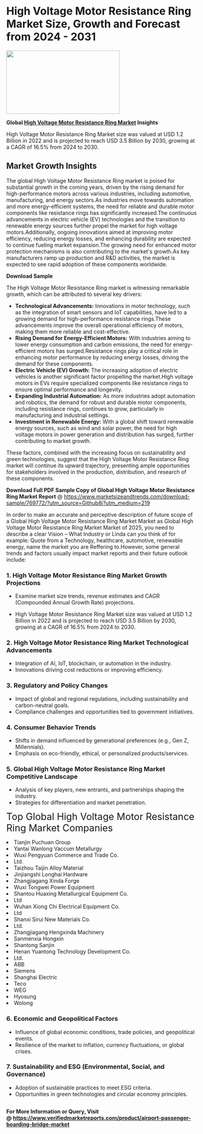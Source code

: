 <H1>High Voltage Motor Resistance Ring Market Size, Growth and Forecast from 2024 - 2031</H1><img class="aligncenter size-medium wp-image-584254" src="https://thirdeyenews.in/wp-content/uploads/2024/09/Global-Market-Research-300x168.jpeg" alt="" width="300" height="168" /><p><strong>Global&nbsp;<a href="https://www.marketsizeandtrends.com/download-sample/769772/?utm_source=Github8j?utm_medium=219">High Voltage Motor Resistance Ring Market</a> Insights</strong></p><p>High Voltage Motor Resistance Ring Market size was valued at USD 1.2 Billion in 2022 and is projected to reach USD 3.5 Billion by 2030, growing at a CAGR of 16.5% from 2024 to 2030.</p><p><h2>Market Growth Insights</h2> <p>The global High Voltage Motor Resistance Ring market is poised for substantial growth in the coming years, driven by the rising demand for high-performance motors across various industries, including automotive, manufacturing, and energy sectors.As industries move towards automation and more energy-efficient systems, the need for reliable and durable motor components like resistance rings has significantly increased.The continuous advancements in electric vehicle (EV) technologies and the transition to renewable energy sources further propel the market for high voltage motors.Additionally, ongoing innovations aimed at improving motor efficiency, reducing energy losses, and enhancing durability are expected to continue fueling market expansion.The growing need for enhanced motor protection mechanisms is also contributing to the market's growth.As key manufacturers ramp up production and R&D activities, the market is expected to see rapid adoption of these components worldwide.</p> <p><strong>Download Sample</strong></p> <p>The High Voltage Motor Resistance Ring market is witnessing remarkable growth, which can be attributed to several key drivers: <ul> <li><strong>Technological Advancements:</strong> Innovations in motor technology, such as the integration of smart sensors and IoT capabilities, have led to a growing demand for high-performance resistance rings.These advancements improve the overall operational efficiency of motors, making them more reliable and cost-effective.</li> <li><strong>Rising Demand for Energy-Efficient Motors:</strong> With industries aiming to lower energy consumption and carbon emissions, the need for energy-efficient motors has surged.Resistance rings play a critical role in enhancing motor performance by reducing energy losses, driving the demand for these components.</li> <li><strong>Electric Vehicle (EV) Growth:</strong> The increasing adoption of electric vehicles is another significant factor propelling the market.High voltage motors in EVs require specialized components like resistance rings to ensure optimal performance and longevity.</li> <li><strong>Expanding Industrial Automation:</strong> As more industries adopt automation and robotics, the demand for robust and durable motor components, including resistance rings, continues to grow, particularly in manufacturing and industrial settings.</li> <li><strong>Investment in Renewable Energy:</strong> With a global shift toward renewable energy sources, such as wind and solar power, the need for high voltage motors in power generation and distribution has surged, further contributing to market growth.</li> </ul> <p>These factors, combined with the increasing focus on sustainability and green technologies, suggest that the High Voltage Motor Resistance Ring market will continue its upward trajectory, presenting ample opportunities for stakeholders involved in the production, distribution, and research of these components.</p> <p><span class=""><strong>Download Full PDF Sample Copy of Global High Voltage Motor Resistance Ring Market Report</strong> @ <a href="https://www.marketsizeandtrends.com/download-sample/769772/?utm_source=Github8j?utm_medium=219" target="_blank">https://www.marketsizeandtrends.com/download-sample/769772/?utm_source=Github8j?utm_medium=219</a></span></p><p>In order to make an accurate and perceptive description of future scope of a Global&nbsp;High Voltage Motor Resistance Ring Market Market as Global&nbsp;High Voltage Motor Resistance Ring Market Market of 2025, you need to describe a clear Vision &ndash; What Industry or Linda can you think of for example: Quote from a Technology, healthcare, automotive, renewable energy, name the market you are Reffering to.However, some general trends and factors usually impact market reports and their future outlook include:</p><h3>1.&nbsp;<strong>High Voltage Motor Resistance Ring Market Growth Projections</strong></h3><ul><li>Examine market size trends, revenue estimates and CAGR (Compounded Annual Growth Rate) projections.</li><li><p>High Voltage Motor Resistance Ring Market size was valued at USD 1.2 Billion in 2022 and is projected to reach USD 3.5 Billion by 2030, growing at a CAGR of 16.5% from 2024 to 2030.</p></li></ul><h3>2.&nbsp;<strong>High Voltage Motor Resistance Ring Market Technological Advancements</strong></h3><ul><li>Integration of AI, IoT, blockchain, or automation in the industry.</li><li>Innovations driving cost reductions or improving efficiency.</li></ul><h3>3.&nbsp;<strong>Regulatory and Policy Changes</strong></h3><ul><li>Impact of global and regional regulations, including sustainability and carbon-neutral goals.</li><li>Compliance challenges and opportunities tied to government initiatives.</li></ul><h3>4.&nbsp;<strong>Consumer Behavior Trends</strong></h3><ul><li>Shifts in demand influenced by generational preferences (e.g., Gen Z, Millennials).</li><li>Emphasis on eco-friendly, ethical, or personalized products/services.</li></ul><h3>5.&nbsp;<strong>Global High Voltage Motor Resistance Ring Market Competitive Landscape</strong></h3><ul><li>Analysis of key players, new entrants, and partnerships shaping the industry.</li><li>Strategies for differentiation and market penetration.</li></ul><p data-pm-slice="1 1 []"><span style="color: inherit; font-family: inherit; font-size: 25px;">Top Global High Voltage Motor Resistance Ring Market Companies</span></p><div class="" data-test-id=""><p><li>Tianjin Puchuan Group</li><li> Yantai Wanlong Vaccum Metallurgy</li><li> Wuxi Pengyuan Commerce and Trade Co.</li><li>Ltd.</li><li> Taizhou Taijin Alloy Material</li><li> Jinjiangshi Longhai Hardware</li><li> Zhangjiagang Xinda Forge</li><li> Wuxi Tongwei Power Equipment</li><li> Shantou Huaxing Metallurgical Equipment Co.</li><li> Ltd</li><li> Wuhan Xiong Chi Electrical Equipment Co.</li><li> Ltd</li><li> Shanxi Sirui New Materials Co.</li><li> Ltd.</li><li> Zhangjiagang Hengxinda Machinery</li><li> Sanmenxia Hongxin</li><li> Shantong Sanjin</li><li> Henan Yuantong Technology Development Co.</li><li>Ltd.</li><li> ABB</li><li> Siemens</li><li> Shanghai Electric</li><li> Teco</li><li> WEG</li><li> Hyosung</li><li> Wolong</li></p></div><h3>6.&nbsp;<strong>Economic and Geopolitical Factors</strong></h3><ul><li>Influence of global economic conditions, trade policies, and geopolitical events.</li><li>Resilience of the market to inflation, currency fluctuations, or global crises.</li></ul><h3>7.&nbsp;<strong>Sustainability and ESG (Environmental, Social, and Governance)</strong></h3><ul><li>Adoption of sustainable practices to meet ESG criteria.</li><li>Opportunities in green technologies and circular economy principles.</li></ul><h2><strong style="font-size: 14px;">For More Information or Query, Visit @&nbsp;</strong><a style="background-color: #ffffff; font-size: 14px;" href="https://www.marketsizeandtrends.com/report/high-voltage-motor-resistance-ring-market/" target="_blank">https://www.verifiedmarketreports.com/product/airport-passenger-boarding-bridge-market</a></h2>
